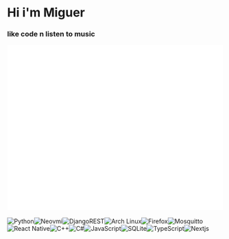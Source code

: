 # Hi i'm Miguer
### like code n listen to music

![Metrics](/github-metrics.svg)


![Python](https://img.shields.io/badge/python-3670A0?style=for-the-badge&logo=python&logoColor=crimson&color=black)![Neovmi](https://img.shields.io/badge/NeoVim-%2357A143.svg?&style=for-the-badge&logo=neovim&logoColor=crimson&color=black)![DjangoREST](https://img.shields.io/badge/DJANGO-REST-ff1709?style=for-the-badge&logo=django&logoColor=crimson&color=crimson&labelColor=black)![Arch Linux](https://img.shields.io/badge/Arch_Linux-1793D1?style=for-the-badge&logo=arch-linux&logoColor=crimson&color=black)![Firefox](https://img.shields.io/badge/Firefox-FF7139?style=for-the-badge&logo=Firefox-Browser&logoColor=crimson&color=black)![Mosquitto](https://img.shields.io/badge/mosquitto-%233C5280.svg?style=for-the-badge&logo=eclipsemosquitto&logoColor=crimson&color=black)![React Native](https://img.shields.io/badge/react_native-%2320232a.svg?style=for-the-badge&logo=react&logoColor=crimson&color=black)![C++](https://img.shields.io/badge/c++-%2300599C.svg?style=for-the-badge&logo=c%2B%2B&logoColor=crimson&color=black)![C#](https://img.shields.io/badge/c%23-%23239120.svg?style=for-the-badge&logo=c-sharp&logoColor=crimson&color=black)![JavaScript](https://img.shields.io/badge/javascript-%23323330.svg?style=for-the-badge&logo=javascript&logoColor=crimson&color=black)![SQLite](https://img.shields.io/badge/sqlite-%2307405e.svg?style=for-the-badge&logo=sqlite&logoColor=crimson&color=black)![TypeScript](https://shields.io/badge/TypeScript-3178C6?style=for-the-badge&logo=TypeScript&logoColor=crimson&color=black)![Nextjs](https://img.shields.io/badge/next.js-000000?style=for-the-badge&logo=nextdotjs&logoColor=crimson&color=black)

